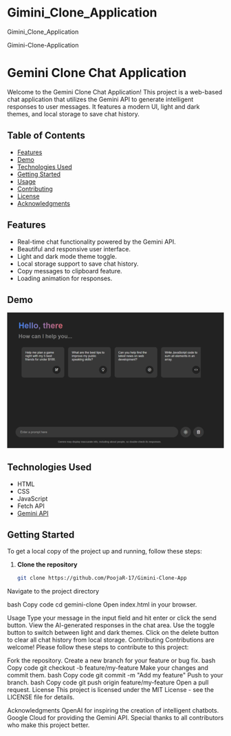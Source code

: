 # Gimini_Clone_Application
Gimini_Clone_Application

Gimini-Clone-Application
# Gemini Clone Chat Application

Welcome to the Gemini Clone Chat Application! This project is a web-based chat application that utilizes the Gemini API to generate intelligent responses to user messages. It features a modern UI, light and dark themes, and local storage to save chat history.

## Table of Contents

- [Features](#features)
- [Demo](#demo)
- [Technologies Used](#technologies-used)
- [Getting Started](#getting-started)
- [Usage](#usage)
- [Contributing](#contributing)
- [License](#license)
- [Acknowledgments](#acknowledgments)

## Features

- Real-time chat functionality powered by the Gemini API.
- Beautiful and responsive user interface.
- Light and dark mode theme toggle.
- Local storage support to save chat history.
- Copy messages to clipboard feature.
- Loading animation for responses.

## Demo

![Gemini Clone Demo](https://github.com/PoojaR-17/Gimini-Clone-App/blob/main/gimini-clone.png)

## Technologies Used

- HTML
- CSS
- JavaScript
- Fetch API
- [Gemini API](https://cloud.google.com/generative-language/docs)

## Getting Started

To get a local copy of the project up and running, follow these steps:

1. **Clone the repository**
   ```bash
   git clone https://github.com/PoojaR-17/Gimini-Clone-App
Navigate to the project directory

bash
Copy code
cd gemini-clone
Open index.html in your browser.

Usage
Type your message in the input field and hit enter or click the send button.
View the AI-generated responses in the chat area.
Use the toggle button to switch between light and dark themes.
Click on the delete button to clear all chat history from local storage.
Contributing
Contributions are welcome! Please follow these steps to contribute to this project:

Fork the repository.
Create a new branch for your feature or bug fix.
bash
Copy code
git checkout -b feature/my-feature
Make your changes and commit them.
bash
Copy code
git commit -m "Add my feature"
Push to your branch.
bash
Copy code
git push origin feature/my-feature
Open a pull request.
License
This project is licensed under the MIT License - see the LICENSE file for details.

Acknowledgments
OpenAI for inspiring the creation of intelligent chatbots.
Google Cloud for providing the Gemini API.
Special thanks to all contributors who make this project better.
